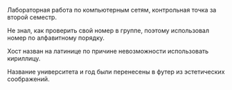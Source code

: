 Лабораторная работа по компьютерным сетям, контрольная точка за второй семестр.

Не знал, как проверить свой номер в группе, поэтому использовал номер по алфавитному порядку.

Хост назван на латинице по причине невозможности использовать кириллицу.

Название университета и год были перенесены в футер из эстетических соображений.
